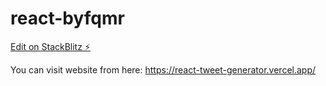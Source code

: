 # react-byfqmr

[Edit on StackBlitz ⚡️](https://stackblitz.com/edit/react-byfqmr)


You can visit website from here: https://react-tweet-generator.vercel.app/
